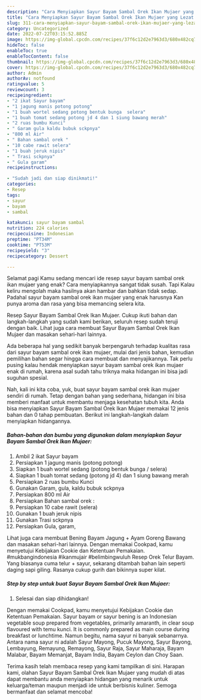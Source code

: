 ```yaml
---
description: "Cara Menyiapkan Sayur Bayam Sambal Orek Ikan Mujaer yang Lezat Sekali"
title: "Cara Menyiapkan Sayur Bayam Sambal Orek Ikan Mujaer yang Lezat Sekali"
slug: 311-cara-menyiapkan-sayur-bayam-sambal-orek-ikan-mujaer-yang-lezat-sekali
category: Uncategorized
date: 2022-07-22T03:15:52.885Z
image: https://img-global.cpcdn.com/recipes/37f6c12d2e7963d3/680x482cq70/sayur-bayam-sambal-orek-ikan-mujaer-foto-resep-utama.jpg
hideToc: false
enableToc: true
enableTocContent: false
thumbnail: https://img-global.cpcdn.com/recipes/37f6c12d2e7963d3/680x482cq70/sayur-bayam-sambal-orek-ikan-mujaer-foto-resep-utama.jpg
cover: https://img-global.cpcdn.com/recipes/37f6c12d2e7963d3/680x482cq70/sayur-bayam-sambal-orek-ikan-mujaer-foto-resep-utama.jpg
author: Admin
authorAv: notfound
ratingvalue: 5
reviewcount: 3
recipeingredient:
- "2 ikat Sayur bayam"
- "1 jagung manis potong potong"
- "1 buah wortel sedang potong bentuk bunga  selera"
- "1 buah tomat sedang potong jd 4 dan 1 siung bawang merah"
- "2 ruas bumbu Kunci"
- " Garam gula kaldu bubuk sckpnya"
- "800 ml Air"
- " Bahan sambal orek "
- "10 cabe rawit selera"
- "1 buah jeruk nipis"
- " Trasi sckpnya"
- " Gula garam"
recipeinstructions:

- "Sudah jadi dan siap dinikmati!"
categories:
- Resep
tags:
- sayur
- bayam
- sambal

katakunci: sayur bayam sambal 
nutrition: 224 calories
recipecuisine: Indonesian
preptime: "PT34M"
cooktime: "PT53M"
recipeyield: "3"
recipecategory: Dessert

---
```



Selamat pagi Kamu sedang mencari ide resep sayur bayam sambal orek ikan mujaer yang enak? Cara menyiapkannya sangat tidak susah. Tapi Kalau keliru mengolah maka hasilnya akan hambar dan bahkan tidak sedap. Padahal sayur bayam sambal orek ikan mujaer yang enak harusnya Kan punya aroma dan rasa yang bisa memancing selera kita.


Resep Sayur Bayam Sambal Orek Ikan Mujaer. Cukup ikuti bahan dan langkah-langkah yang sudah kami berikan, seluruh resep sudah teruji dengan baik. Lihat juga cara membuat Sayur Bayam Sambal Orek Ikan Mujaer dan masakan sehari-hari lainnya.

Ada beberapa hal yang sedikit banyak berpengaruh terhadap kualitas rasa dari sayur bayam sambal orek ikan mujaer, mulai dari jenis bahan, kemudian pemilihan bahan segar hingga cara membuat dan menyajikannya. Tak perlu pusing kalau hendak menyiapkan sayur bayam sambal orek ikan mujaer enak di rumah, karena asal sudah tahu triknya maka hidangan ini bisa jadi suguhan spesial.


Nah, kali ini kita coba, yuk, buat sayur bayam sambal orek ikan mujaer sendiri di rumah. Tetap dengan bahan yang sederhana, hidangan ini bisa memberi manfaat untuk membantu menjaga kesehatan tubuh kita. Anda bisa menyiapkan Sayur Bayam Sambal Orek Ikan Mujaer memakai 12 jenis bahan dan 0 tahap pembuatan. Berikut ini langkah-langkah dalam menyiapkan hidangannya.

<!--inarticleads1-->

##### Bahan-bahan dan bumbu yang digunakan dalam menyiapkan Sayur Bayam Sambal Orek Ikan Mujaer:

1. Ambil 2 ikat Sayur bayam
1. Persiapkan 1 jagung manis (potong potong)
1. Siapkan 1 buah wortel sedang (potong bentuk bunga / selera)
1. Siapkan 1 buah tomat sedang (potong jd 4) dan 1 siung bawang merah
1. Persiapkan 2 ruas bumbu Kunci
1. Gunakan  Garam, gula, kaldu bubuk sckpnya
1. Persiapkan 800 ml Air
1. Persiapkan  Bahan sambal orek :
1. Persiapkan 10 cabe rawit (selera)
1. Gunakan 1 buah jeruk nipis
1. Gunakan  Trasi sckpnya
1. Persiapkan  Gula, garam,


Lihat juga cara membuat Bening Bayam Jagung + Ayam Goreng Bawang dan masakan sehari-hari lainnya. Dengan memakai Cookpad, kamu menyetujui Kebijakan Cookie dan Ketentuan Pemakaian. #mukbangindonesia #ikanmujair #belimbingwuluh Resep Orek Telur Bayam. Yang biasanya cuma telur + sayur, sekarang ditambah bahan lain seperti daging sapi giling. Rasanya cukup gurih dan bikinnya super kilat. 

<!--inarticleads2-->

##### Step by step untuk buat Sayur Bayam Sambal Orek Ikan Mujaer:


1. Selesai dan siap dihidangkan!

Dengan memakai Cookpad, kamu menyetujui Kebijakan Cookie dan Ketentuan Pemakaian. Sayur bayam or sayur bening is an Indonesian vegetable soup prepared from vegetables, primarily amaranth, in clear soup flavoured with temu kunci. It is commonly prepared as main course during breakfast or lunchtime. Namun begitu, nama sayur ni banyak sebanarnya. Antara nama sayur ni adalah Sayur Mayong, Pucuk Mayong, Sayur Bayong, Lembayung, Remayung, Remayong, Sayur Raja, Sayur Maharaja, Bayam Malabar, Bayam Memanjat, Bayam India, Bayam Ceylon dan Choy Saan. 

Terima kasih telah membaca resep yang kami tampilkan di sini. Harapan kami, olahan Sayur Bayam Sambal Orek Ikan Mujaer yang mudah di atas dapat membantu anda menyiapkan hidangan yang menarik untuk keluarga/teman maupun menjadi ide untuk berbisnis kuliner. Semoga bermanfaat dan selamat mencoba!
